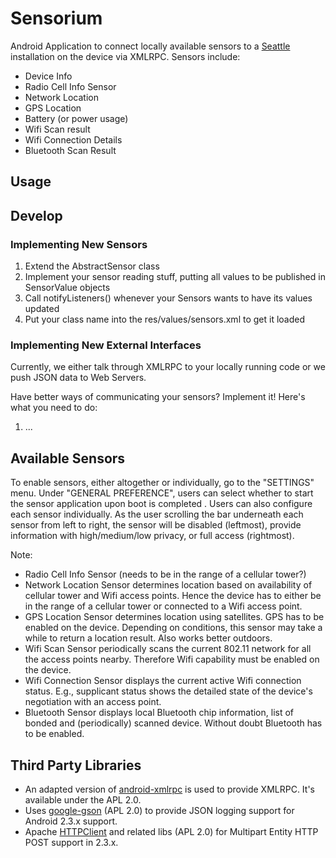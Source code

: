 # Sensorium #

Android Application to connect locally available sensors to a [Seattle][1] 
installation on the device via XMLRPC. Sensors include:
* Device Info 
* Radio Cell Info Sensor 
* Network Location
* GPS Location
* Battery (or power usage)
* Wifi Scan result
* Wifi Connection Details
* Bluetooth Scan Result

## Usage ##

## Develop ##

### Implementing New Sensors ###

1. Extend the AbstractSensor class
2. Implement your sensor reading stuff, putting all values to be published in SensorValue objects
3. Call notifyListeners() whenever your Sensors wants to have its values updated
4. Put your class name into the res/values/sensors.xml to get it loaded

### Implementing New External Interfaces ###

Currently, we either talk through XMLRPC to your locally running code or we push JSON data to Web Servers.

Have better ways of communicating your sensors? Implement it! Here's what you need to do:

1. ...

## Available Sensors ##

To enable sensors, either altogether or individually, go to the "SETTINGS" menu. 
Under "GENERAL PREFERENCE", users can select whether to start the sensor 
application upon boot is completed
.
Users can also configure each sensor individually. As the user scrolling the 
bar underneath each sensor from left to right, the sensor will be disabled 
(leftmost), provide information with high/medium/low privacy, or full access 
(rightmost). 

Note:
* Radio Cell Info Sensor (needs to be in the range of a cellular tower?)
* Network Location Sensor determines location based on availability of cellular 
tower and Wifi access points. Hence the device has to either be in the range 
of a cellular tower or connected to a Wifi access point.
* GPS Location Sensor determines location using satellites. GPS has to be 
enabled on the device. Depending on conditions, this sensor may take a while 
to return a location result. Also works better outdoors.
* Wifi Scan Sensor periodically scans the current 802.11 network for all the 
access points nearby. Therefore Wifi capability must be enabled on the device. 
* Wifi Connection Sensor displays the current active Wifi connection status. 
E.g., supplicant status shows the detailed state of the device's negotiation 
with an access point.
* Bluetooth Sensor displays local Bluetooth chip information, list of bonded 
and (periodically) scanned device. Without doubt Bluetooth has to be enabled. 



## Third Party Libraries ##

* An adapted version of [android-xmlrpc][2] is used to provide XMLRPC. It's available under the APL 2.0.
* Uses [google-gson][3] (APL 2.0)  to provide JSON logging support for Android 2.3.x support. 
* Apache [HTTPClient][4] and related libs (APL 2.0)  for Multipart Entity HTTP POST support in 2.3.x.



[1]: https://seattle.cs.washington.edu/html/
[2]: https://code.google.com/p/android-xmlrpc/
[3]: https://code.google.com/p/google-gson/
[4]: https://hc.apache.org/httpcomponents-client-ga/index.html
